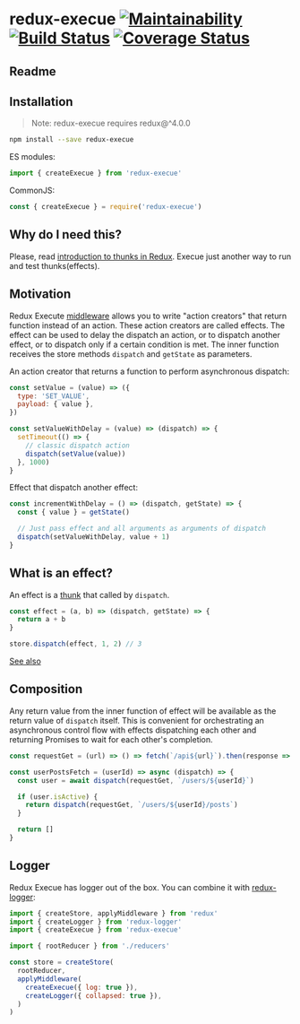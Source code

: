 # redux-execue [![Maintainability](https://api.codeclimate.com/v1/badges/1448aef0f57513e42c0c/maintainability)](https://codeclimate.com/github/sergeysova/redux-execue/maintainability) [![Build Status](https://travis-ci.com/sergeysova/redux-execue.svg?branch=master)](https://travis-ci.com/sergeysova/redux-execue) [![Coverage Status](https://coveralls.io/repos/github/sergeysova/redux-execue/badge.svg?branch=master)](https://coveralls.io/github/sergeysova/redux-execue?branch=master)

## Readme


## Installation

> Note: redux-execue requires redux@^4.0.0

```sh
npm install --save redux-execue
```

ES modules:

```js
import { createExecue } from 'redux-execue'
```

CommonJS:

```js
const { createExecue } = require('redux-execue')
```

## Why do I need this?

Please, read [introduction to thunks in Redux](https://stackoverflow.com/questions/35411423/how-to-dispatch-a-redux-action-with-a-timeout/35415559#35415559). Execue just another way to run and test thunks(effects).


## Motivation

Redux Execute [middleware](https://github.com/reactjs/redux/blob/master/docs/advanced/Middleware.md) allows you to write "action creators" that return function instead of an action. These action creators are called effects. The effect can be used to delay the dispatch an action, or to dispatch another effect, or to dispatch only if a certain condition is met. The inner function receives the store methods `dispatch` and `getState` as parameters.

An action creator that returns a function to perform asynchronous dispatch:

```js
const setValue = (value) => ({
  type: 'SET_VALUE',
  payload: { value },
})

const setValueWithDelay = (value) => (dispatch) => {
  setTimeout(() => {
    // classic dispatch action
    dispatch(setValue(value))
  }, 1000)
}
```

Effect that dispatch another effect:

```js
const incrementWithDelay = () => (dispatch, getState) => {
  const { value } = getState()

  // Just pass effect and all arguments as arguments of dispatch
  dispatch(setValueWithDelay, value + 1)
}
```

## What is an effect?

An effect is a [thunk](https://en.wikipedia.org/wiki/Thunk) that called by `dispatch`.

```js
const effect = (a, b) => (dispatch, getState) => {
  return a + b
}

store.dispatch(effect, 1, 2) // 3
```

[See also](https://github.com/reduxjs/redux-thunk#whats-a-thunk)

## Composition

Any return value from the inner function of effect will be available as the return value of `dispatch` itself. This is convenient for orchestrating an asynchronous control flow with effects dispatching each other and returning Promises to wait for each other's completion.

```js
const requestGet = (url) => () => fetch(`/api${url}`).then(response => response.json())

const userPostsFetch = (userId) => async (dispatch) => {
  const user = await dispatch(requestGet, `/users/${userId}`)

  if (user.isActive) {
    return dispatch(requestGet, `/users/${userId}/posts`)
  }

  return []
}
```

## Logger

Redux Execue has logger out of the box. You can combine it with [redux-logger](https://github.com/evgenyrodionov/redux-logger):

```js
import { createStore, applyMiddleware } from 'redux'
import { createLogger } from 'redux-logger'
import { createExecue } from 'redux-execue'

import { rootReducer } from './reducers'

const store = createStore(
  rootReducer,
  applyMiddleware(
    createExecue({ log: true }),
    createLogger({ collapsed: true }),
  )
)
```
